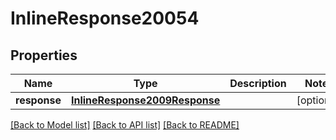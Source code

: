 # InlineResponse20054

## Properties
Name | Type | Description | Notes
------------ | ------------- | ------------- | -------------
**response** | [**InlineResponse2009Response**](InlineResponse2009Response.md) |  | [optional] 

[[Back to Model list]](../README.md#documentation-for-models) [[Back to API list]](../README.md#documentation-for-api-endpoints) [[Back to README]](../README.md)


